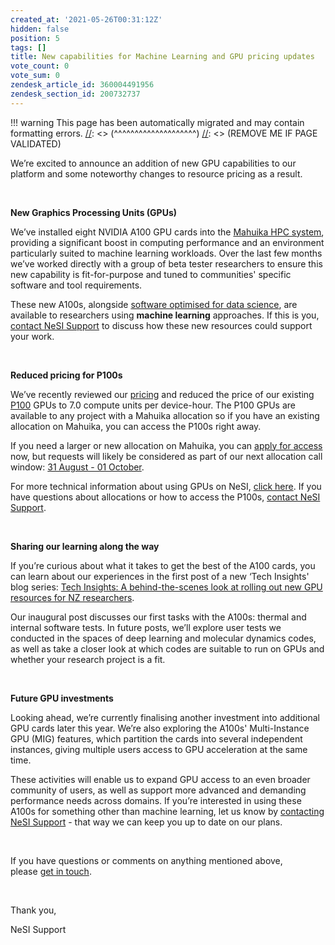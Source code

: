 ```yaml
---
created_at: '2021-05-26T00:31:12Z'
hidden: false
position: 5
tags: []
title: New capabilities for Machine Learning and GPU pricing updates
vote_count: 0
vote_sum: 0
zendesk_article_id: 360004491956
zendesk_section_id: 200732737
---
```




[//]: <> (REMOVE ME IF PAGE VALIDATED)
[//]: <> (vvvvvvvvvvvvvvvvvvvv)
!!! warning
    This page has been automatically migrated and may contain formatting errors.
[//]: <> (^^^^^^^^^^^^^^^^^^^^)
[//]: <> (REMOVE ME IF PAGE VALIDATED)

We’re excited to announce an addition of new GPU capabilities to our
platform and some noteworthy changes to resource pricing as a result.

 

**New Graphics Processing Units (GPUs)**

We’ve installed eight NVIDIA A100 GPU cards into the [Mahuika HPC
system](https://support.nesi.org.nz/hc/en-gb/articles/360000163575-Mahuika),
providing a significant boost in computing performance and an
environment particularly suited to machine learning workloads. Over the
last few months we’ve worked directly with a group of beta tester
researchers to ensure this new capability is fit-for-purpose and tuned
to communities' specific software and tool requirements. 

These new A100s, alongside [software optimised for data
science](https://support.nesi.org.nz/hc/en-gb/articles/360004558895-What-software-environments-on-NeSI-are-optimised-for-Machine-Learning-approaches-),
are available to researchers using **machine learning** approaches. If
this is you, [contact NeSI
Support](mailto:https://support.nesi.org.nz/hc/en-gb/requests/new) to
discuss how these new resources could support your work.

 

**Reduced pricing for P100s**

We’ve recently reviewed our
[pricing](https://support.nesi.org.nz/hc/en-gb/articles/360001385735-What-is-an-allocation-)
and reduced the price of our existing
[P100](https://www.nvidia.com/en-us/data-center/tesla-p100/) GPUs to 7.0
compute units per device-hour. The P100 GPUs are available to any
project with a Mahuika allocation so if you have an existing allocation
on Mahuika, you can access the P100s right away.

If you need a larger or new allocation on Mahuika, you can [apply for
access](https://www.nesi.org.nz/services/applyforaccess) now, but
requests will likely be considered as part of our next allocation call
window: [31 August - 01
October](https://www.nesi.org.nz/services/high-performance-computing-and-analytics/guidelines/allocations-allocation-classes-review#window).

For more technical information about using GPUs on NeSI, [click
here](https://support.nesi.org.nz/hc/en-gb/articles/360001471955). If
you have questions about allocations or how to access the P100s,
[contact NeSI
Support](mailto:https://support.nesi.org.nz/hc/en-gb/requests/new).

 

**Sharing our learning along the way**

If you’re curious about what it takes to get the best of the A100 cards,
you can learn about our experiences in the first post of a new ‘Tech
Insights' blog series: [Tech Insights: A behind-the-scenes look at
rolling out new GPU resources for NZ
researchers](https://www.nesi.org.nz/case-studies/tech-insights-behind-scenes-look-rolling-out-new-gpu-resources-nz-researchers).

Our inaugural post discusses our first tasks with the A100s: thermal and
internal software tests. In future posts, we’ll explore user tests we
conducted in the spaces of deep learning and molecular dynamics codes,
as well as take a closer look at which codes are suitable to run on GPUs
and whether your research project is a fit.

 

**Future GPU investments**

Looking ahead, we’re currently finalising another investment into
additional GPU cards later this year. We’re also exploring the A100s'
Multi-Instance GPU (MIG) features, which partition the cards into
several independent instances, giving multiple users access to GPU
acceleration at the same time.

These activities will enable us to expand GPU access to an even broader
community of users, as well as support more advanced and demanding
performance needs across domains. If you’re interested in using these
A100s for something other than machine learning, let us know by
[contacting NeSI
Support](mailto:https://support.nesi.org.nz/hc/en-gb/requests/new) -
that way we can keep you up to date on our plans.

 

If you have questions or comments on anything mentioned above,
please [get in
touch](https://support.nesi.org.nz/hc/en-gb/requests/new).

 

Thank you,

NeSI Support